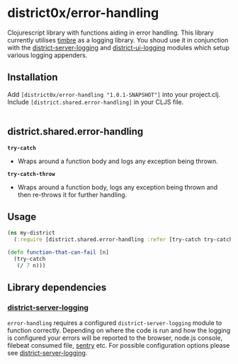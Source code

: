 # district0x/error-handling

Clojurescript library with functions aiding in error handling.
This library currently utilises [timbre](https://github.com/ptaoussanis/timbre) as a logging library.
You shoud use it in conjunction with the [district-server-logging](https://github.com/district0x/district-server-logging) and [district-ui-logging](https://github.com/district0x/district-ui-logging) modules which setup various logging appenders.

## Installation
Add `[district0x/error-handling "1.0.1-SNAPSHOT"]` into your project.clj. <br>
Include `[district.shared.error-handling]` in your CLJS file. <br>
<br>

## district.shared.error-handling
**`try-catch`** <br>
* Wraps around a function body and logs any exception being thrown.

**`try-catch-throw`**
* Wraps around a function body, logs any exception being thrown and then re-throws it for further handling.

## Usage

```clojure
(ns my-district
  (:require [district.shared.error-handling :refer [try-catch try-catch-throw]]))

(defn function-that-can-fail [n]
  (try-catch
   (/ 7 n)))
```

## Library dependencies

### [district-server-logging](https://github.com/district0x/district-server-logging)
`error-handling` requires a configured `district-server-logging` module to function correctly.
Depending on where the code is run and how the logging is configured your errors will be reported to the browser, node.js console, filebeat consumed file, [sentry](https://sentry.io) etc.
For possible configuration options please see [district-server-logging](https://github.com/district0x/district-server-logging). <br>
